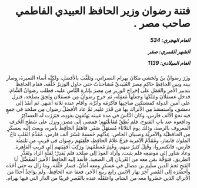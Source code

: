 <h1 dir="rtl">فتنة رضوان وزير الحافظ العبيدي الفاطمي صاحب مصر .</h1>

<h5 dir="rtl">العام الهجري:  534

الشهر القمري: صفر

العام الميلادي: 1139</h5>

<p dir="rtl">وزَرَ رضوانُ بنُ ولخشي مكانَ بهرام النصراني، وتلقَّبَ بالأفضلِ، ولكِنَّه أساء السيرةَ، وصار بينه وبين الحافِظِ حاكِمِ مِصرَ العُبَيديِّ مُشاحناتٌ حتى حاول الوزيرُ خَلْعَه، فقام الحافِظُ بتدبير الأمرِ والعَمَلِ على إخراجِ الوزيرِ مِن مِصرَ بإثارةِ النَّاسِ عليه، فطلب رضوانُ الشَّامَ، فدخل عسقلانَ ومَلَكَها وجعلَها مَعقِلَه، ثم خرج رضوانُ مِن عسقلان ولحِقَ بصلخد، فنزل على أمينِ الدولة كمشتكين صاحِبِها فأكرَمَه وأبَرَّه، وأقام عنده ثلاثة أشهر. ثم أنفَذَ إلى دمشق، واستفسَدَ مِن الأتراك بها مَن قَدَرَ عليه, ثمَّ عاد الأفضَلُ رضوان مِن صلخد في جمعٍ فيه نحوُ الألف فارس، وكان النَّاسُ في مدة غيبته يَهتُفونَ بعَودِه، فبَرَزَت له العساكِرُ ودافعوه عند بابِ الفتوح، فلم يُطِقْ مُقابلَتَهم؛ فمضى إلى مصرَ، ونزل على سَطحِ الجُرف المعروف بالرصد، وذلك يومَ الثلاثاء مُستهَلَّ صَفَر. فاهتَمَّ الحافِظُ بأمرِه، وبعث إليه بعسكَرٍ مِن الحافظيَّة والآمريَّة وصبيان الخاص، عِدَّتُهم خَمسةَ عَشَرَ ألف فارس، مُقَدَّمُ القَلبِ تاجُ الملوك قايماز، ومُقَدَّمُ الآمرية فرَجٌ غلامُ الحافِظِ، فلَقِيَهم رضوان في قريبٍ من ثلثمئة فارس، فانكسروا، وقُتِلَ كثيرٌ منهم، وغُنِمَ مُعظَمُهم؛ ورَكِبَ أقفِيَتهم إلى قريبِ القاهرة. وعاد شاور إلى موضِعِه فلم يثبت، وأراد العودَ إلى صلخد فلم يَقدِرْ؛ لقلَّةِ الزاد وتَعَذُّرِ الطريق، فتوَجَّهَ بمَن معه من العُربانِ إلى الصعيد. فأنفذ إليه الحافِظُ الأميرَ المفَضَّل أبا الفَتحِ نَجمَ الدين سليم بن مصال في عسكرٍ ومعه أمانٌ، فسار خَلْفَه، وما زال به حتى أخَذَه وأحضَرَه إلى القَصرِ آخِرَ نهار الاثنين رابع ربيع الآخر، فعفا عنه الحافِظُ، ولم يؤاخِذْ أحدًا من الأتراكِ الذين حضَروا معه من الشام. واعتَقَلَه عنده بالقَصرِ قريبًا من الدار التي فيها بهرام.</p></br>
